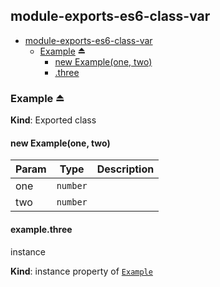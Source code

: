 <a name="module_module-exports-es6-class-var"></a>
## module-exports-es6-class-var
  

* [module-exports-es6-class-var](#module_module-exports-es6-class-var)  
    * [Example](#exp_module_module-exports-es6-class-var--Example) ⏏  
        * [new Example(one, two)](#new_module_module-exports-es6-class-var--Example_new)  
        * [.three](#module_module-exports-es6-class-var--Example.Example+three)   

<a name="exp_module_module-exports-es6-class-var--Example"></a>
### Example ⏏  
**Kind**: Exported class  
<a name="new_module_module-exports-es6-class-var--Example_new"></a>
#### new Example(one, two)  
  

| Param | Type     | Description |
| ----- | -------- | ----------- |
| one   | `number` |             |
| two   | `number` |             |


<a name="module_module-exports-es6-class-var--Example.Example+three"></a>
#### example.three   
instance

**Kind**: instance property of [`Example`](#exp_module_module-exports-es6-class-var--Example)  
